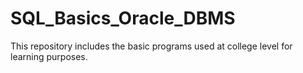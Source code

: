 # SQL_Basics_Oracle_DBMS
This repository includes the basic programs used at college level for learning purposes.

